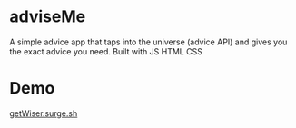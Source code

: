 # adviseMe
A simple advice app that taps into the universe (advice API) and gives you the exact advice you need. Built with JS HTML CSS 

# Demo
<a href="http://getWiser.surge.sh"> getWiser.surge.sh</a>

